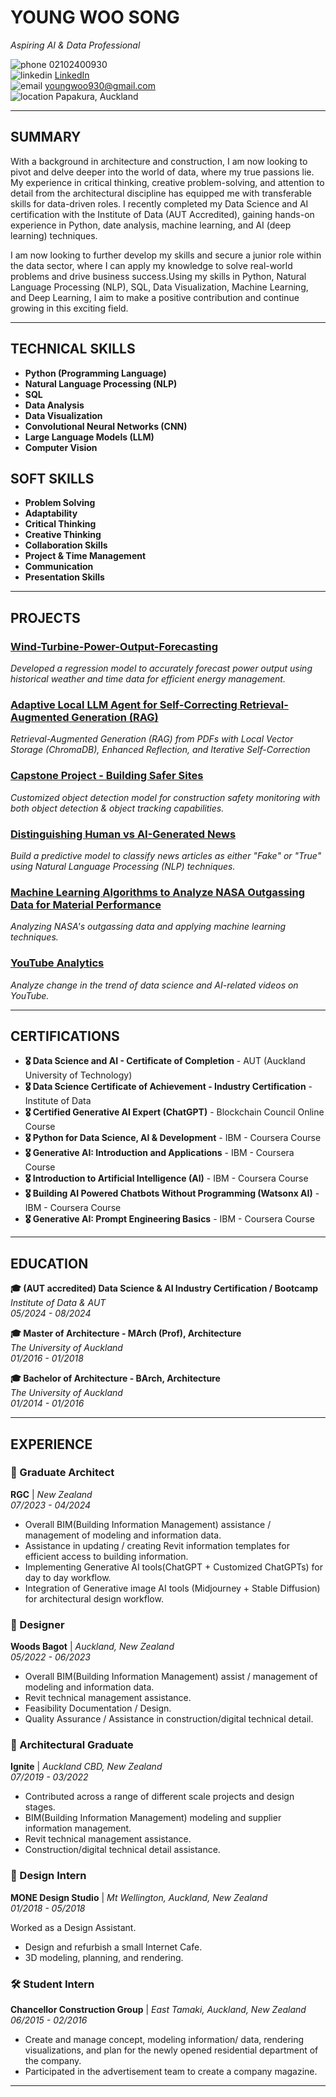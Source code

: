 # **YOUNG WOO SONG**
*Aspiring AI & Data Professional*

 ![phone](https://img.icons8.com/ios-filled/16/000000/phone.png) 02102400930  
 ![linkedin](https://img.icons8.com/ios-filled/16/000000/linkedin.png) [LinkedIn](https://www.linkedin.com/in/young-woo-song-145488217/)  
 ![email](https://img.icons8.com/ios-filled/16/000000/new-post.png) youngwoo930@gmail.com  
 ![location](https://img.icons8.com/ios-filled/16/000000/marker.png) Papakura, Auckland

---

## **SUMMARY**
With a background in architecture and construction, I am now looking to pivot and delve deeper into the world of data, where my true passions lie.
My experience in critical thinking, creative problem-solving, and attention to detail from the architectural discipline has equipped me with transferable skills
for data-driven roles. I recently completed my Data Science and AI certification with the Institute of Data (AUT Accredited), gaining hands-on experience in
Python, date analysis, machine learning, and AI (deep learning) techniques.

I am now looking to further develop my skills and secure a junior role within the data sector, where I can apply my knowledge to solve real-world problems
and drive business success.Using my skills in Python, Natural Language Processing (NLP), SQL, Data Visualization, Machine Learning, and Deep Learning,
I aim to make a positive contribution and continue growing in this exciting field.

---

## **TECHNICAL SKILLS**

- **Python (Programming Language)**
- **Natural Language Processing (NLP)**
- **SQL**
- **Data Analysis**
- **Data Visualization**
- **Convolutional Neural Networks (CNN)**
- **Large Language Models (LLM)**
- **Computer Vision**

## **SOFT SKILLS**

- **Problem Solving**
- **Adaptability**
- **Critical Thinking**
- **Creative Thinking**
- **Collaboration Skills**
- **Project & Time Management**
- **Communication**
- **Presentation Skills**

---

## **PROJECTS**

### [Wind-Turbine-Power-Output-Forecasting](https://github.com/Userdflt/Wind-Turbine-Power-Output-Forecasting)
*Developed a regression model to accurately forecast power output using historical weather and time data for efficient energy management.*

### [Adaptive Local LLM Agent for Self-Correcting Retrieval-Augmented Generation (RAG)](https://github.com/Userdflt/Adaptive-Local-LLM-Agent-for-Self-Correcting-Retrieval-Augmented-Generation-RAG-)
*Retrieval-Augmented Generation (RAG) from PDFs with Local Vector Storage (ChromaDB), Enhanced Reflection, and Iterative Self-Correction*

### [Capstone Project - Building Safer Sites](https://github.com/Userdflt/Capstone_Project-Building-Safer-Sites-Computer-Vision-CNN-Model-)
*Customized object detection model for construction safety monitoring with both object detection & object tracking capabilities.*

### [Distinguishing Human vs AI-Generated News](https://github.com/Userdflt/Mini-Project_3_Distinguishing-Human-vs-AI-Generated-News)
*Build a predictive model to classify news articles as either "Fake" or "True" using Natural Language Processing (NLP) techniques.*

### [Machine Learning Algorithms to Analyze NASA Outgassing Data for Material Performance](https://github.com/Userdflt/Mini_Project_2_NASA-Outgassing-DB)
*Analyzing NASA's outgassing data and applying machine learning techniques.*

### [YouTube Analytics](https://github.com/Userdflt/Mini-Project_1_YouTube_Analytics)
*Analyze change in the trend of data science and AI-related videos on YouTube.*

---

## **CERTIFICATIONS**

- **🎖 Data Science and AI - Certificate of Completion** - AUT (Auckland University of Technology)
- **🎖 Data Science Certificate of Achievement - Industry Certification** - Institute of Data
- **🎖 Certified Generative AI Expert (ChatGPT)** - Blockchain Council Online Course
- **🎖 Python for Data Science, AI & Development** - IBM - Coursera Course
- **🎖 Generative AI: Introduction and Applications** - IBM - Coursera Course
- **🎖 Introduction to Artificial Intelligence (AI)** - IBM - Coursera Course
- **🎖 Building AI Powered Chatbots Without Programming (Watsonx AI)** - IBM - Coursera Course
- **🎖 Generative AI: Prompt Engineering Basics** - IBM - Coursera Course

---

## **EDUCATION**

**🎓 (AUT accredited) Data Science & AI Industry Certification / Bootcamp**  
*Institute of Data & AUT*  
*05/2024 - 08/2024*

**🎓 Master of Architecture - MArch (Prof), Architecture**  
*The University of Auckland*  
*01/2016 - 01/2018*

**🎓 Bachelor of Architecture - BArch, Architecture**  
*The University of Auckland*  
*01/2014 - 01/2016*

---

## **EXPERIENCE**

### **🏢 Graduate Architect**  
**RGC** | *New Zealand*  
*07/2023 - 04/2024*

- Overall BIM(Building Information Management) assistance / management of modeling and information data.
- Assistance in updating / creating  Revit information templates for efficient access to building information.
- Implementing Generative AI tools(ChatGPT + Customized ChatGPTs) for day to day workflow.
- Integration of Generative image AI tools (Midjourney + Stable Diffusion) for architectural design workflow.

### **🏢 Designer**  
**Woods Bagot** | *Auckland, New Zealand*  
*05/2022 - 06/2023*

- Overall BIM(Building Information Management) assist / management of modeling and information data.
- Revit technical management assistance.
- Feasibility Documentation / Design.
- Quality Assurance / Assistance in construction/digital technical detail.

### **🏢 Architectural Graduate**  
**Ignite** | *Auckland CBD, New Zealand*  
*07/2019 - 03/2022*

- Contributed across a range of different scale projects and design stages.
- BIM(Building Information Management) modeling and supplier information management.
- Revit technical management assistance.
- Construction/digital technical detail assistance.

### **🎨 Design Intern**  
**MONE Design Studio** | *Mt Wellington, Auckland, New Zealand*  
*01/2018 - 05/2018*

Worked as a Design Assistant.
- Design and refurbish a small Internet Cafe.
- 3D modeling, planning, and rendering.

### **🛠️ Student Intern**  
**Chancellor Construction Group** | *East Tamaki, Auckland, New Zealand*  
*06/2015 - 02/2016*

- Create and manage concept, modeling information/ data, rendering visualizations, and plan for the newly opened residential department of the
   company.
- Participated in the advertisement team to create a company magazine.

---
